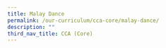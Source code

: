 ```yaml
---
title: Malay Dance
permalink: /our-curriculum/cca-core/malay-dance/
description: ""
third_nav_title: CCA (Core)
---
```

